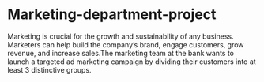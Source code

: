 # Marketing-department-project
Marketing is crucial for the growth and sustainability of any business.  Marketers can help build the company’s brand, engage customers, grow revenue, and increase sales.The marketing team at the bank wants to launch a targeted ad marketing campaign by dividing their customers into at least 3 distinctive groups.   
